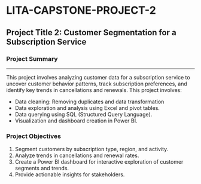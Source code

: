 # LITA-CAPSTONE-PROJECT-2

## Project Title 2: Customer Segmentation for a Subscription Service

### Project Summary
---
This project involves analyzing customer data for a subscription service to uncover customer behavior patterns, track subscription preferences, and identify key trends in cancellations and renewals.
This project involves:

- Data cleaning: Removing duplicates and data transformation
- Data exploration and analysis using Excel and pivot tables.
- Data querying using SQL (Structured Query Language).
- Visualization and dashboard creation in Power BI.

### Project Objectives
1. Segment customers by subscription type, region, and activity.
2. Analyze trends in cancellations and renewal rates.
3. Create a Power BI dashboard for interactive exploration of customer segments and trends.
4. Provide actionable insights for stakeholders.


